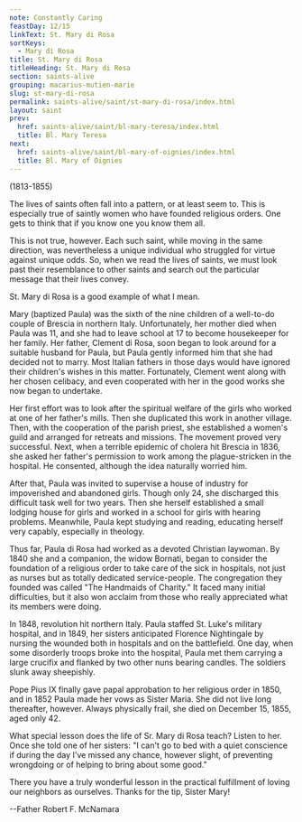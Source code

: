 ```yaml
---
note: Constantly Caring
feastDay: 12/15
linkText: St. Mary di Rosa
sortKeys:
  - Mary di Rosa
title: St. Mary di Rosa
titleHeading: St. Mary di Rosa
section: saints-alive
grouping: macarius-mutien-marie
slug: st-mary-di-rosa
permalink: saints-alive/saint/st-mary-di-rosa/index.html
layout: saint
prev:
  href: saints-alive/saint/bl-mary-teresa/index.html
  title: Bl. Mary Teresa
next:
  href: saints-alive/saint/bl-mary-of-oignies/index.html
  title: Bl. Mary of Oignies
---
```

(1813-1855)

The lives of saints often fall into a pattern, or at least seem to. This is especially true of saintly women who have founded religious orders. One gets to think that if you know one you know them all.

This is not true, however. Each such saint, while moving in the same direction, was nevertheless a unique individual who struggled for virtue against unique odds. So, when we read the lives of saints, we must look past their resemblance to other saints and search out the particular message that their lives convey.

St. Mary di Rosa is a good example of what I mean.

Mary (baptized Paula) was the sixth of the nine children of a well-to-do couple of Brescia in northern Italy. Unfortunately, her mother died when Paula was 11, and she had to leave school at 17 to become housekeeper for her family. Her father, Clement di Rosa, soon began to look around for a suitable husband for Paula, but Paula gently informed him that she had decided not to marry. Most Italian fathers in those days would have ignored their children's wishes in this matter. Fortunately, Clement went along with her chosen celibacy, and even cooperated with her in the good works she now began to undertake.

Her first effort was to look after the spiritual welfare of the girls who worked at one of her father's mills. Then she duplicated this work in another village. Then, with the cooperation of the parish priest, she established a women's guild and arranged for retreats and missions. The movement proved very successful. Next, when a terrible epidemic of cholera hit Brescia in 1836, she asked her father's permission to work among the plague-stricken in the hospital. He consented, although the idea naturally worried him.

After that, Paula was invited to supervise a house of industry for impoverished and abandoned girls. Though only 24, she discharged this difficult task well for two years. Then she herself established a small lodging house for girls and worked in a school for girls with hearing problems. Meanwhile, Paula kept studying and reading, educating herself very capably, especially in theology.

Thus far, Paula di Rosa had worked as a devoted Christian laywoman. By 1840 she and a companion, the widow Bornati, began to consider the foundation of a religious order to take care of the sick in hospitals, not just as nurses but as totally dedicated service-people. The congregation they founded was called "The Handmaids of Charity." It faced many initial difficulties, but it also won acclaim from those who really appreciated what its members were doing.

In 1848, revolution hit northern Italy. Paula staffed St. Luke's military hospital, and in 1849, her sisters anticipated Florence Nightingale by nursing the wounded both in hospitals and on the battlefield. One day, when some disorderly troops broke into the hospital, Paula met them carrying a large crucifix and flanked by two other nuns bearing candles. The soldiers slunk away sheepishly.

Pope Pius IX finally gave papal approbation to her religious order in 1850, and in 1852 Paula made her vows as Sister Maria. She did not live long thereafter, however. Always physically frail, she died on December 15, 1855, aged only 42.

What special lesson does the life of Sr. Mary di Rosa teach? Listen to her. Once she told one of her sisters: "I can't go to bed with a quiet conscience if during the day I've missed any chance, however slight, of preventing wrongdoing or of helping to bring about some good."

There you have a truly wonderful lesson in the practical fulfillment of loving our neighbors as ourselves. Thanks for the tip, Sister Mary!

\--Father Robert F. McNamara